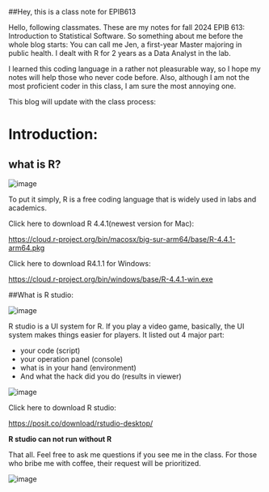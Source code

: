 ##Hey, this is a class note for EPIB613

Hello, following classmates. These are my notes for fall 2024 EPIB 613: Introduction to Statistical Software. So something about me before the whole blog starts: You can call me Jen, a first-year Master majoring in public health. I dealt with R for 2 years as a Data Analyst in the lab.

I learned this coding language in a rather not pleasurable way, so I hope my notes will help those who never code before. Also, although I am not the most proficient coder in this class, I am sure the most annoying one.

This blog will update with the class process:

# Introduction:
## what is R?
![image](https://github.com/user-attachments/assets/52db5da2-ff81-4e01-96da-7bfe9ed9cba3)

To put it simply, R is a free coding language that is widely used in labs and academics.


Click here to download R 4.4.1(newest version for Mac):

https://cloud.r-project.org/bin/macosx/big-sur-arm64/base/R-4.4.1-arm64.pkg

Click here to download R4.1.1 for Windows:

https://cloud.r-project.org/bin/windows/base/R-4.4.1-win.exe

##What is R studio:

![image](https://github.com/user-attachments/assets/94d74c99-288d-4812-95ab-edb05ef78cf6)

R studio is a UI system for R. If you play a video game, basically, the UI system makes things easier for players. It listed out 4 major part:

- your code (script)
- your operation panel (console)
- what is in your hand (environment)
- And what the hack did you do (results in viewer)

![image](https://github.com/user-attachments/assets/2930a968-85ac-4203-8984-fe6e1ec54218)

Click here to download R studio:

https://posit.co/download/rstudio-desktop/

**R studio can not run without R**

That all. Feel free to ask me questions if you see me in the class. For those who bribe me with coffee, their request will be prioritized.

![image](https://github.com/user-attachments/assets/5b840495-e4e3-41b7-b06a-0bfa3d247a92)

